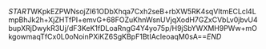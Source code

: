 $START$WKpkEZPWNsojZI61ODbXhqa7Cxh2seB+rbXW5RK4sqVItmECLcl4LmpBhJk2h+XjZHTfPI+emvG+68FOZuKhnWsnUVjqXodH7GZxCVbLv0jbvU4bupXRjDwykR3Uj/dF3KeK1fDLoaRngG4Y4yo75p/H9jSbYWXMH9PWw+mOkgowmaqTfCx0L0oNoinPXiKZ6SgKBpF1BtIAcIeoaqM0sA==$END$